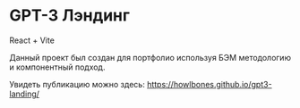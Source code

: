 # GPT-3 Лэндинг

React + Vite

Данный проект был создан для портфолио используя БЭМ методологию и компонентный подход.

Увидеть публикацию можно здесь:
https://howlbones.github.io/gpt3-landing/
